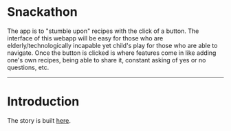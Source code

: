 # Snackathon
The app is to "stumble upon" recipes with the click of a button. The interface of this webapp will be easy for those who are elderly/technologically incapable yet child's play for those who are able to navigate. Once the button is clicked is where features come in like adding one's own recipes, being able to share it, constant asking of yes or no questions, etc.

---
# Introduction

The story is built [here](https://www.pewresearch.org/internet/2017/05/17/tech-adoption-climbs-among-older-adults/).